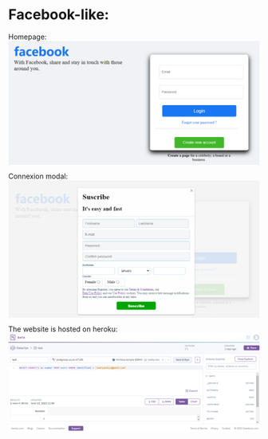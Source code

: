 # Facebook-like:

Homepage:<br>
<img src="https://github.com/AndryMSI3/Facebook-like/blob/main/screenshot/Homepage.png" align=center>

Connexion modal:<br>
<img src="https://github.com/AndryMSI3/Facebook-like/blob/main/screenshot/Login.png" align=center>

The website is hosted on heroku:<br>
<img src="https://github.com/AndryMSI3/Facebook-like/blob/main/screenshot/Heroku.png" align=center>
